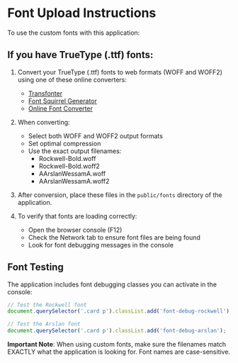 
# Font Upload Instructions

To use the custom fonts with this application:

## If you have TrueType (.ttf) fonts:

1. Convert your TrueType (.ttf) fonts to web formats (WOFF and WOFF2) using one of these online converters:
   - [Transfonter](https://transfonter.org/)
   - [Font Squirrel Generator](https://www.fontsquirrel.com/tools/webfont-generator)
   - [Online Font Converter](https://onlinefontconverter.com/)

2. When converting:
   - Select both WOFF and WOFF2 output formats
   - Set optimal compression
   - Use the exact output filenames:
     - Rockwell-Bold.woff
     - Rockwell-Bold.woff2
     - AArslanWessamA.woff
     - AArslanWessamA.woff2

3. After conversion, place these files in the `public/fonts` directory of the application.

4. To verify that fonts are loading correctly:
   - Open the browser console (F12)
   - Check the Network tab to ensure font files are being found
   - Look for font debugging messages in the console

## Font Testing

The application includes font debugging classes you can activate in the console:

```javascript
// Test the Rockwell font
document.querySelector('.card p').classList.add('font-debug-rockwell');

// Test the Arslan font
document.querySelector('.card p').classList.add('font-debug-arslan');
```

**Important Note**: 
When using custom fonts, make sure the filenames match EXACTLY what the application is looking for. Font names are case-sensitive.
